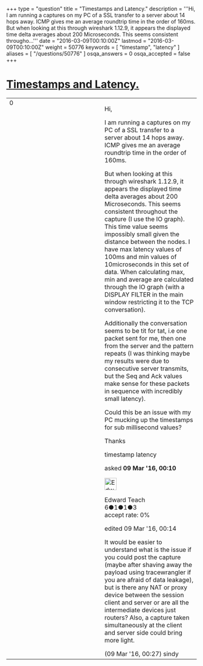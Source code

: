 +++
type = "question"
title = "Timestamps and Latency."
description = '''Hi, I am running a captures on my PC of a SSL transfer to a server about 14 hops away. ICMP gives me an average roundtrip time in the order of 160ms. But when looking at this through wireshark 1.12.9, it appears the displayed time delta averages about 200 Microseconds. This seems consistent througho...'''
date = "2016-03-09T00:10:00Z"
lastmod = "2016-03-09T00:10:00Z"
weight = 50776
keywords = [ "timestamp", "latency" ]
aliases = [ "/questions/50776" ]
osqa_answers = 0
osqa_accepted = false
+++

<div class="headNormal">

# [Timestamps and Latency.](/questions/50776/timestamps-and-latency)

</div>

<div id="main-body">

<div id="askform">

<table id="question-table" style="width:100%;"><colgroup><col style="width: 50%" /><col style="width: 50%" /></colgroup><tbody><tr class="odd"><td style="width: 30px; vertical-align: top"><div class="vote-buttons"><div id="post-50776-score" class="post-score" title="current number of votes">0</div><div id="favorite-count" class="favorite-count"></div></div></td><td><div id="item-right"><div class="question-body"><p>Hi,</p><p>I am running a captures on my PC of a SSL transfer to a server about 14 hops away. ICMP gives me an average roundtrip time in the order of 160ms.</p><p>But when looking at this through wireshark 1.12.9, it appears the displayed time delta averages about 200 Microseconds. This seems consistent throughout the capture (I use the IO graph). This time value seems impossibly small given the distance between the nodes. I have max latency values of 100ms and min values of 10microseconds in this set of data. When calculating max, min and average are calculated through the IO graph (with a DISPLAY FILTER in the main window restricting it to the TCP conversation).</p><p>Additionally the conversation seems to be tit for tat, i.e one packet sent for me, then one from the server and the pattern repeats (I was thinking maybe my results were due to consecutive server transmits, but the Seq and Ack values make sense for these packets in sequence with incredibly small latency).</p><p>Could this be an issue with my PC mucking up the timestamps for sub millisecond values?</p><p>Thanks</p></div><div id="question-tags" class="tags-container tags">timestamp latency</div><div id="question-controls" class="post-controls"></div><div class="post-update-info-container"><div class="post-update-info post-update-info-user"><p>asked <strong>09 Mar '16, 00:10</strong></p><img src="https://secure.gravatar.com/avatar/98bd18a6f957c01c4ae2acf420bee185?s=32&amp;d=identicon&amp;r=g" class="gravatar" width="32" height="32" alt="Edward%20Teach&#39;s gravatar image" /><p>Edward Teach<br />
<span class="score" title="6 reputation points">6</span><span title="1 badges"><span class="badge1">●</span><span class="badgecount">1</span></span><span title="1 badges"><span class="silver">●</span><span class="badgecount">1</span></span><span title="3 badges"><span class="bronze">●</span><span class="badgecount">3</span></span><br />
<span class="accept_rate" title="Rate of the user&#39;s accepted answers">accept rate:</span> <span title="Edward Teach has no accepted answers">0%</span></p></div><div class="post-update-info post-update-info-edited"><p>edited 09 Mar '16, 00:14</p></div></div><div id="comments-container-50776" class="comments-container"><span id="50778"></span><div id="comment-50778" class="comment"><div id="post-50778-score" class="comment-score"></div><div class="comment-text"><p>It would be easier to understand what is the issue if you could post the capture (maybe after shaving away the payload using tracewrangler if you are afraid of data leakage), but is there any NAT or proxy device between the session client and server or are all the intermediate devices just routers? Also, a capture taken simultaneously at the client and server side could bring more light.</p></div><div id="comment-50778-info" class="comment-info"><span class="comment-age">(09 Mar '16, 00:27)</span> sindy</div></div></div><div id="comment-tools-50776" class="comment-tools"></div><div class="clear"></div><div id="comment-50776-form-container" class="comment-form-container"></div><div class="clear"></div></div></td></tr></tbody></table>

</div>

</div>

